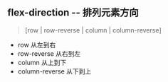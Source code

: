 ## flex-direction -- 排列元素方向
> [row | row-reverse | column | column-reverse]
+ row 从左到右
+ row-reverse 从右到左
+ column 从上到下
+ column-reverse 从下到上
